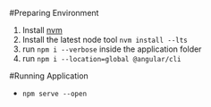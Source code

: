 #Preparing Environment

 1. Install [nvm]([nvm](https://github.com/nvm-sh/nvm#installing-and-updating))
 2. Install the latest node tool `nvm install --lts`
 3. run `npm i --verbose` inside the application folder
 4. run `npm i --location=global @angular/cli`

#Running Application
 - `npm serve --open`
